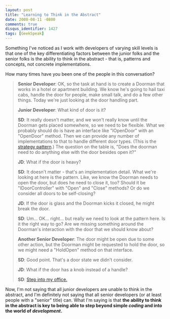 ```yaml
---
layout: post
title: "Learning to Think in the Abstract"
date: 2008-08-11 -0800
comments: true
disqus_identifier: 1427
tags: [GeekSpeak]
---
```

Something I've noticed as I work with developers of varying skill levels
is that one of the key differentiating factors between the junior folks
and the senior folks is the ability to think in the abstract - that is,
patterns and concepts, not concrete implementations.

How many times have you been one of the people in this conversation?

> **Senior Developer**: OK, so the task at hand is to create a Doorman
> that works in a hotel or apartment building. We know he's going to
> hail taxi cabs, handle the door for people, make small talk, and do a
> few other things. Today we're just looking at the door handling part.
>
> **Junior Developer**: What kind of door is it?
>
> **SD**: It really doesn't matter, and we won't really know until the
> Doorman gets placed somewhere, so we need to be flexible. What we
> probably should do is have an interface like "IOpenDoor" with an
> "OpenDoor" method. Then we can provide any number of implementations
> to that to handle different door types. (This is the [strategy
> pattern](http://en.wikipedia.org/wiki/Strategy_pattern).) The question
> on the table is, "Does the doorman need to do anything else with the
> door besides open it?"
>
> **JD**: What if the door is heavy?
>
> **SD**: It doesn't matter - that's an implementation detail. What
> we're looking at here is the pattern. Like, we know the Doorman needs
> to open the door, but does he need to close it, too? Should it be
> "IDoorController" with "Open" and "Close" methods? Or do we consider
> all doors to be self-closing?
>
> **JD**: If the door is glass and the Doorman kicks it closed, he might
> break the door.
>
> **SD**: Um... OK... right... but really we need to look at the pattern
> here. Is it the right way to go? Are we missing something around the
> Doorman's interaction with the door that we should know about?
>
> **Another Senior Developer**: The door might be open due to some other
> action, but the Doorman might be requested to hold the door, so we
> might need a "HoldOpen" method on that interface.
>
> **SD**: Good point. That's a door state we didn't consider.
>
> **JD**: What if the door has a knob instead of a handle?
>
> **SD**: [Step into my
> office.](http://www.youtube.com/watch?v=EzxJy-7ggx0)

Now, I'm not saying that all junior developers are unable to think in
the abstract, and I'm definitely not saying that all senior developers
(or at least people with a "senior" title) can. What I'm saying is that
**the ability to think in the abstract is key to being able to step
beyond simple *coding* and into the world of *development*.**

